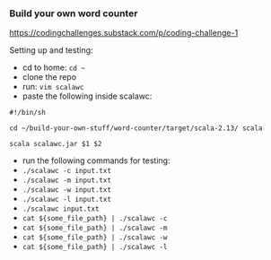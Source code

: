 ### Build your own word counter

https://codingchallenges.substack.com/p/coding-challenge-1

Setting up and testing:
 
 - cd to home: `cd ~`
 - clone the repo
 - run: `vim scalawc`
 - paste the following inside scalawc:

`#!/bin/sh`

`cd ~/build-your-own-stuff/word-counter/target/scala-2.13/ scala`

`scala scalawc.jar $1 $2`

 - run the following commands for testing:
 - `./scalawc -c input.txt`
 - `./scalawc -m input.txt`
 - `./scalawc -w input.txt`
 - `./scalawc -l input.txt`
 - `./scalawc input.txt`
 - `cat ${some_file_path} | ./scalawc -c`
 - `cat ${some_file_path} | ./scalawc -m`
 - `cat ${some_file_path} | ./scalawc -w`
 - `cat ${some_file_path} | ./scalawc -l`
